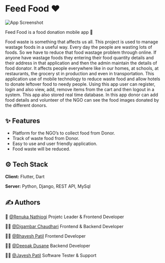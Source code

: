 
# Feed Food ❤️

![App Screenshot](https://drive.google.com/uc?export=download&id=154AxU5vx34C5c8rFfbgB_4Hk-Rhj0Xwh)

Feed Food is a food donation mobile app 🍟

Food waste is something that affects us all. This project is used to manage wastage foods
in a useful way. Every day the people are wasting lots of foods. So we have to reduce
that food wastage problem through online. If anyone have wastage foods they entering their
food quantity details and their address in that application and then the admin maintain
the details of food donator. It affects people everywhere like in our homes, at schools, at
restaurants, the grocery st in production and even in transportation. This application use
of mobile technology to reduce waste food and allow hotels to donate leftover food to needy
people. Using this app user can register, login and also view, add, remove items from the
cart and then logout in a system. This app also stored real time database. In this app
donor can add food details and volunteer of the NGO can see the food images donated by
the different donors.
## ✨ Features

- Platform for the NGO’s to collect food from Donor.
- Track of waste food from Donor.
- Easy to use and user friendly application.
- Food waste will be reduced.



## ⚙️ Tech Stack

**Client:** Flutter, Dart

**Server:** Python, Django, REST API, MySql




## ✍️ Authors

👑 [@Renuka Nathjogi](https://www.github.com/RenukaNathjogi) Projetc Leader & Frontend Developer 

🧑‍💻 [@Digambar Chaudhari](https://www.github.com/digambar2002) Frontend & Backend Developer

🧑‍💻 [@Bhavesh Patil](https://www.github.com/bhaveshp2601) Frontend Developer

🧑‍💻 [@Deepak Dusane](https://www.github.com/6785-dip) Backend Developer

🧑‍💻‍ [@Jayesh Patil](https://www.github.com/jeh2002) Software Tester & Support

